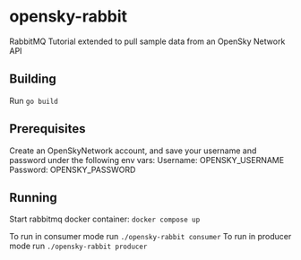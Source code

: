 # opensky-rabbit
RabbitMQ Tutorial extended to pull sample data from an OpenSky Network API

## Building
Run ```go build```

## Prerequisites
Create an OpenSkyNetwork account, and save your username and password under the following env vars:
Username: OPENSKY_USERNAME
Password: OPENSKY_PASSWORD

## Running 
Start rabbitmq docker container: ```docker compose up```

To run in consumer mode run ```./opensky-rabbit consumer```
To run in producer mode run ```./opensky-rabbit producer```
